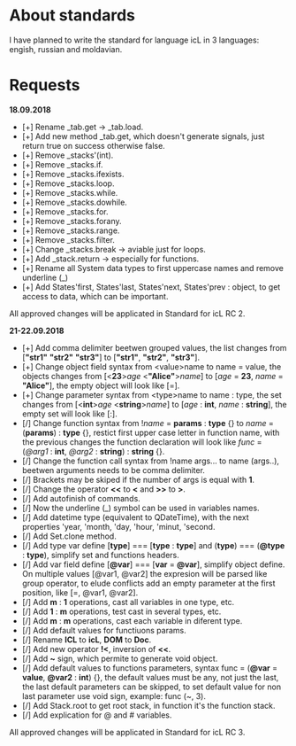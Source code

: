 # About standards

I have planned to write the standard for language icL in 3 languages:
engish, russian and moldavian.

# Requests

__18.09.2018__

 * [+] Rename _tab.get -&gt; _tab.load.
 * [+] Add new method _tab.get, which doesn't generate signals, just return
   true on success otherwise false.
 * [+] Remove _stacks'(int).
 * [+] Remove _stacks.if.
 * [+] Remove _stacks.ifexists.
 * [+] Remove _stacks.loop.
 * [+] Remove _stacks.while.
 * [+] Remove _stacks.dowhile.
 * [+] Remove _stacks.for.
 * [+] Remove _stacks.forany.
 * [+] Remove _stacks.range.
 * [+] Remove _stacks.filter.
 * [+] Change _stacks.break -&gt; aviable just for loops.
 * [+] Add _stack.return -&gt; especially for functions.
 * [+] Rename all System data types to first uppercase names and remove
   underline (_)
 * [+] Add States'first, States'last, States'next, States'prev : object, to get
   access to data, which can be important.

All approved changes will be applicated in Standard for icL RC 2.

__21-22.09.2018__

 * [+] Add comma delimiter beetwen grouped values, the list changes from
   [**"str1"** **"str2"** **"str3"**] to [**"str1"**, **"str2"**, **"str3"**].
 * [+] Change object field syntax from &lt;value&gt;name to name = value, the
   objects changes from [&lt;**23**&gt;*age* &lt;**"Alice"**&gt;*name*] to 
   [*age* = **23**, *name* = **"Alice"**], the empty object will look like [=].
 * [+] Change parameter syntax from &lt;type&gt;name to name : type, the set
   changes from [&lt;**int**&gt;*age* &lt;**string**&gt;*name*] to 
   [*age* : **int**, *name* : **string**], the empty set will look like [:].
 * [/] Change function syntax from !*name* = **params** : **type** {} to *name*
   = (**params**) : **type** {}, restict first upper case letter in function
   name, with the previous changes the function declaration will look like
   *func* = (*@arg1* : **int**, *@arg2* : **string**) : **string** {}.
 * [/] Change the function call syntax from !name args... to name (args..),
   beetwen arguments needs to be comma delimiter.
 * [/] Brackets may be skiped if the number of args is equal with **1**.
 * [/] Change the operator **&lt;&lt;** to **&lt;** and **&gt;&gt;** to 
   **&gt;**.
 * [/] Add autofinish of commands.
 * [/] Now the underline (_) symbol can be used in variables names.
 * [/] Add datetime type (equivalent to QDateTime), with the next properties
   'year, 'month, 'day, 'hour, 'minut, 'second.
 * [/] Add Set.clone method.
 * [/] Add type var define [**type**] === [**type** : **type**] and
   (**type**) === (**@type** : **type**), simplify set and functions headers.
 * [/] Add var field define [**@var**] === [**var** = **@var**], simplify
   object define. On multiple values [@var1, @var2] the expresion will be
   parsed like group operator, to elude conflicts add an empty parameter at
   the first position, like [=, @var1, @var2].
 * [/] Add **m** : **1** operations, cast all variables in one type, etc.
 * [/] Add **1** : **m** operations, test cast in several types, etc.
 * [/] Add **m** : **m** operations, cast each variable in diferent type.
 * [/] Add default values for functiuons params.
 * [/] Rename **ICL** to **icL**, **DOM** to **Doc**.
 * [/] Add new operator **!&lt;**, inversion of **&lt;&lt;**.
 * [/] Add **~** sign, which permite to generate void object.
 * [/] Add default values to functions parameters, syntax func =
   (**@var** = **value**, **@var2** : **int**) {}, the default values must be 
   any, not just the last, the last default parameters can be skipped, to set 
   default value for non last parameter use void sign, example: func (~, 3).
 * [/] Add Stack.root to get root stack, in function it's the function stack.
 * [/] Add explication for @ and # variables.

All approved changes will be applicated in Standard for icL RC 3.

